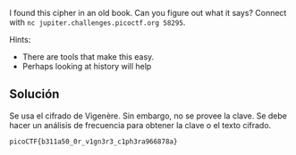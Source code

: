 I found this cipher in an old book. Can you figure out what it says? Connect with `nc jupiter.challenges.picoctf.org 58295`.

Hints:
- There are tools that make this easy.
- Perhaps looking at history will help
## Solución
Se usa el cifrado de Vigenère. Sin embargo, no se provee la clave. Se debe hacer un análisis de frecuencia para obtener la clave o el texto cifrado.

`picoCTF{b311a50_0r_v1gn3r3_c1ph3ra966878a}`